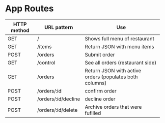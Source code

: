 # App Routes

| HTTP method | URL pattern | Use |
|---|---|---|
| GET  | / | Shows full menu of restaurant |
| GET  | /items | Return JSON with menu items |
| POST | /orders | Submit order |
| GET  | /control | See all orders (restaurant side) |
| GET  | /orders | Return JSON with active orders (populates both columns) | 
| POST  | /orders/:id |  confirm order |
| POST  | /orders/:id/decline |  decline order|
| POST  | /orders/:id/delete |  Archive orders that were fufilled |
